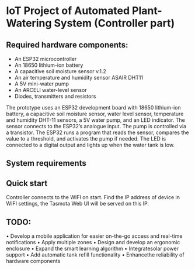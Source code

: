 # IoT Project of Automated Plant-Watering System (Controller part)

## Required hardware components:

- An ESP32 microcontroller
- An 18650 lithium-ion battery
- A capacitive soil moisture sensor v.1.2
- An air temperature and humidity sensor ASAIR DHT11
- A 5V mini-water pump
- An ARCELI water-level sensor
- Diodes, transmitters and resistors

The prototype uses an ESP32 development board with 18650 lithium-ion battery, a capacitive soil moisture sensor, water level sensor, temperature and humidity DHT-11 sensors, a 5V water pump, and an LED indicator. The sensor connects to the ESP32’s analogue input. The pump is controlled via a transistor. The ESP32 runs a program that reads the sensor, compares the value to a threshold, and activates the pump if needed. The LED is connected to a digital output and lights up when the water tank is low.

## System requirements

## Quick start

Controller connects to the WIFI on start. Find the IP address of device in WIFI settings, the Tasmota Web UI will be served on this IP.

## TODO:

•	Develop a mobile application for easier on-the-go access and real-time notifications
•	Apply multiple zones 
•	Design and develop an ergonomic enclosure
•	Expand the smart learning algorithm 
•	Integratesolar power support
•	Add automatic tank refill functionality
•	Enhancethe reliability of hardware components 

